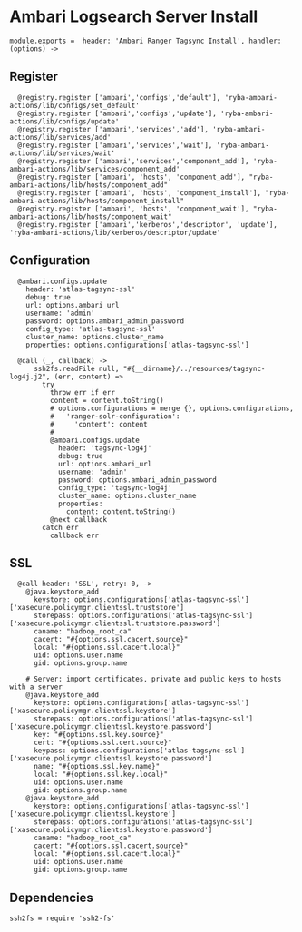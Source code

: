 

# Ambari Logsearch Server Install

    module.exports =  header: 'Ambari Ranger Tagsync Install', handler: (options) ->
      
## Register

      @registry.register ['ambari','configs','default'], 'ryba-ambari-actions/lib/configs/set_default'
      @registry.register ['ambari','configs','update'], 'ryba-ambari-actions/lib/configs/update'
      @registry.register ['ambari','services','add'], 'ryba-ambari-actions/lib/services/add'
      @registry.register ['ambari','services','wait'], 'ryba-ambari-actions/lib/services/wait'
      @registry.register ['ambari','services','component_add'], 'ryba-ambari-actions/lib/services/component_add'
      @registry.register ['ambari', 'hosts', 'component_add'], "ryba-ambari-actions/lib/hosts/component_add"
      @registry.register ['ambari', 'hosts', 'component_install'], "ryba-ambari-actions/lib/hosts/component_install"
      @registry.register ['ambari', 'hosts', 'component_wait'], "ryba-ambari-actions/lib/hosts/component_wait"
      @registry.register ['ambari','kerberos','descriptor', 'update'], 'ryba-ambari-actions/lib/kerberos/descriptor/update'

## Configuration

      @ambari.configs.update
        header: 'atlas-tagsync-ssl'
        debug: true
        url: options.ambari_url
        username: 'admin'
        password: options.ambari_admin_password
        config_type: 'atlas-tagsync-ssl'
        cluster_name: options.cluster_name
        properties: options.configurations['atlas-tagsync-ssl']

      @call (_, callback) ->
          ssh2fs.readFile null, "#{__dirname}/../resources/tagsync-log4j.j2", (err, content) =>
            try
              throw err if err
              content = content.toString()
              # options.configurations = merge {}, options.configurations,
              #   'ranger-solr-configuration':
              #     'content': content
              # 
              @ambari.configs.update
                header: 'tagsync-log4j'
                debug: true
                url: options.ambari_url
                username: 'admin'
                password: options.ambari_admin_password
                config_type: 'tagsync-log4j'
                cluster_name: options.cluster_name
                properties:
                  content: content.toString()
              @next callback
            catch err
              callback err
## SSL

      @call header: 'SSL', retry: 0, ->
        @java.keystore_add
          keystore: options.configurations['atlas-tagsync-ssl']['xasecure.policymgr.clientssl.truststore']
          storepass: options.configurations['atlas-tagsync-ssl']['xasecure.policymgr.clientssl.truststore.password']
          caname: "hadoop_root_ca"
          cacert: "#{options.ssl.cacert.source}"
          local: "#{options.ssl.cacert.local}"
          uid: options.user.name
          gid: options.group.name

        # Server: import certificates, private and public keys to hosts with a server
        @java.keystore_add
          keystore: options.configurations['atlas-tagsync-ssl']['xasecure.policymgr.clientssl.keystore']
          storepass: options.configurations['atlas-tagsync-ssl']['xasecure.policymgr.clientssl.keystore.password']
          key: "#{options.ssl.key.source}"
          cert: "#{options.ssl.cert.source}"
          keypass: options.configurations['atlas-tagsync-ssl']['xasecure.policymgr.clientssl.keystore.password']
          name: "#{options.ssl.key.name}"
          local: "#{options.ssl.key.local}"
          uid: options.user.name
          gid: options.group.name
        @java.keystore_add
          keystore: options.configurations['atlas-tagsync-ssl']['xasecure.policymgr.clientssl.keystore']
          storepass: options.configurations['atlas-tagsync-ssl']['xasecure.policymgr.clientssl.keystore.password']
          caname: "hadoop_root_ca"
          cacert: "#{options.ssl.cacert.source}"
          local: "#{options.ssl.cacert.local}"
          uid: options.user.name
          gid: options.group.name
          
## Dependencies

    ssh2fs = require 'ssh2-fs'
      
